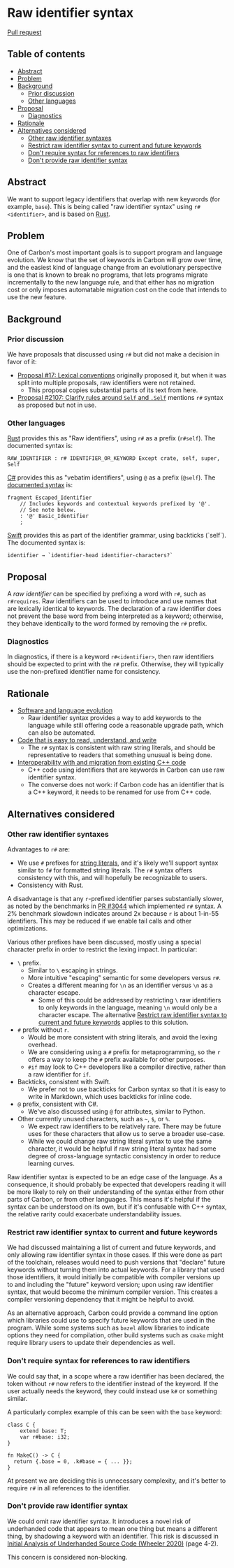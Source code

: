 # Raw identifier syntax

<!--
Part of the Carbon Language project, under the Apache License v2.0 with LLVM
Exceptions. See /LICENSE for license information.
SPDX-License-Identifier: Apache-2.0 WITH LLVM-exception
-->

[Pull request](https://github.com/carbon-language/carbon-lang/pull/3797)

<!-- toc -->

## Table of contents

-   [Abstract](#abstract)
-   [Problem](#problem)
-   [Background](#background)
    -   [Prior discussion](#prior-discussion)
    -   [Other languages](#other-languages)
-   [Proposal](#proposal)
    -   [Diagnostics](#diagnostics)
-   [Rationale](#rationale)
-   [Alternatives considered](#alternatives-considered)
    -   [Other raw identifier syntaxes](#other-raw-identifier-syntaxes)
    -   [Restrict raw identifier syntax to current and future keywords](#restrict-raw-identifier-syntax-to-current-and-future-keywords)
    -   [Don't require syntax for references to raw identifiers](#dont-require-syntax-for-references-to-raw-identifiers)
    -   [Don't provide raw identifier syntax](#dont-provide-raw-identifier-syntax)

<!-- tocstop -->

## Abstract

We want to support legacy identifiers that overlap with new keywords (for
example, `base`). This is being called "raw identifier syntax" using
`r#<identifier>`, and is based on
[Rust](https://doc.rust-lang.org/reference/identifiers.html).

## Problem

One of Carbon's most important goals is to support program and language
evolution. We know that the set of keywords in Carbon will grow over time, and
the easiest kind of language change from an evolutionary perspective is one that
is known to break no programs, that lets programs migrate incrementally to the
new language rule, and that either has no migration cost or only imposes
automatable migration cost on the code that intends to use the new feature.

## Background

### Prior discussion

We have proposals that discussed using `r#` but did not make a decision in favor
of it:

-   [Proposal #17: Lexical conventions](https://github.com/carbon-language/carbon-lang/pull/17)
    originally proposed it, but when it was split into multiple proposals, raw
    identifiers were not retained.
    -   This proposal copies substantial parts of its text from here.
-   [Proposal #2107: Clarify rules around `Self` and `.Self`](https://github.com/carbon-language/carbon-lang/pull/2107)
    mentions `r#` syntax as proposed but not in use.

### Other languages

[Rust](https://doc.rust-lang.org/reference/identifiers.html) provides this as
"Raw identifiers", using `r#` as a prefix (`r#self`). The documented syntax is:

```
RAW_IDENTIFIER : r# IDENTIFIER_OR_KEYWORD Except crate, self, super, Self
```

[C#](https://learn.microsoft.com/en-us/dotnet/csharp/language-reference/tokens/verbatim)
provides this as "vebatim identifiers", using `@` as a prefix (`@self`). The
[documented syntax](https://learn.microsoft.com/en-us/dotnet/csharp/language-reference/language-specification/lexical-structure#643-identifiers)
is:

```
fragment Escaped_Identifier
    // Includes keywords and contextual keywords prefixed by '@'.
    // See note below.
    : '@' Basic_Identifier
    ;
```

[Swift](https://docs.swift.org/swift-book/documentation/the-swift-programming-language/lexicalstructure/#Identifiers)
provides this as part of the identifier grammar, using backticks (\`self\`). The
documented syntax is:

```
identifier → `identifier-head identifier-characters?`
```

## Proposal

A _raw identifier_ can be specified by prefixing a word with `r#`, such as
`r#requires`. Raw identifiers can be used to introduce and use names that are
lexically identical to keywords. The declaration of a raw identifier does not
prevent the base word from being interpreted as a keyword; otherwise, they
behave identically to the word formed by removing the `r#` prefix.

### Diagnostics

In diagnostics, if there is a keyword `r#<identifier>`, then raw identifiers
should be expected to print with the `r#` prefix. Otherwise, they will typically
use the non-prefixed identifier name for consistency.

## Rationale

-   [Software and language evolution](/docs/project/goals.md#software-and-language-evolution)
    -   Raw identifier syntax provides a way to add keywords to the language
        while still offering code a reasonable upgrade path, which can also be
        automated.
-   [Code that is easy to read, understand, and write](/docs/project/goals.md#code-that-is-easy-to-read-understand-and-write)
    -   The `r#` syntax is consistent with raw string literals, and should be
        representative to readers that something unusual is being done.
-   [Interoperability with and migration from existing C++ code](/docs/project/goals.md#interoperability-with-and-migration-from-existing-c-code)
    -   C++ code using identifiers that are keywords in Carbon can use raw
        identifier syntax.
    -   The converse does not work: if Carbon code has an identifier that is a
        C++ keyword, it needs to be renamed for use from C++ code.

## Alternatives considered

### Other raw identifier syntaxes

Advantages to `r#` are:

-   We use `#` prefixes for
    [string literals](/docs/design/lexical_conventions/string_literals.md), and
    it's likely we'll support syntax similar to `f#` for formatted string
    literals. The `r#` syntax offers consistency with this, and will hopefully
    be recognizable to users.
-   Consistency with Rust.

A disadvantage is that any `r`-prefixed identifier parses substantially slower,
as noted by the benchmarks in
[PR #3044](https://github.com/carbon-language/carbon-lang/pull/3344) which
implemented `r#` syntax. A 2% benchmark slowdown indicates around 2x because `r`
is about 1-in-55 identifiers. This may be reduced if we enable tail calls and
other optimizations.

Various other prefixes have been discussed, mostly using a special character
prefix in order to restrict the lexing impact. In particular:

-   `\` prefix.
    -   Similar to `\` escaping in strings.
    -   More intuitive "escaping" semantic for some developers versus `r#`.
    -   Creates a different meaning for `\n` as an identifier versus `\n` as a
        character escape.
        -   Some of this could be addressed by restricting `\` raw identifiers
            to only keywords in the language, meaning `\n` would only be a
            character escape. The alternative
            [Restrict raw identifier syntax to current and future keywords](#restrict-raw-identifier-syntax-to-current-and-future-keywords)
            applies to this solution.
-   `#` prefix without `r`.
    -   Would be more consistent with string literals, and avoid the lexing
        overhead.
    -   We are considering using a `#` prefix for metaprogramming, so the `r`
        offers a way to keep the `#` prefix available for other purposes.
    -   `#if` may look to C++ developers like a compiler directive, rather than
        a raw identifier for `if`.
-   Backticks, consistent with Swift.
    -   We prefer not to use backticks for Carbon syntax so that it is easy to
        write in Markdown, which uses backticks for inline code.
-   `@` prefix, consistent with C#.
    -   We've also discussed using `@` for attributes, similar to Python.
-   Other currently unused characters, such as `~`, `$`, or `%`.
    -   We expect raw identifiers to be relatively rare. There may be future
        uses for these characters that allow us to serve a broader use-case.
    -   While we could change raw string literal syntax to use the same
        character, it would be helpful if raw string literal syntax had some
        degree of cross-language syntactic consistency in order to reduce
        learning curves.

Raw identifier syntax is expected to be an edge case of the language. As a
consequence, it should probably be expected that developers reading it will be
more likely to rely on their understanding of the syntax either from other parts
of Carbon, or from other languages. This means it's helpful if the syntax can be
understood on its own, but if it's confusable with C++ syntax, the relative
rarity could exacerbate understandability issues.

### Restrict raw identifier syntax to current and future keywords

We had discussed maintaining a list of current and future keywords, and only
allowing raw identifier syntax in those cases. If this were done as part of the
toolchain, releases would need to push versions that "declare" future keywords
without turning them into actual keywords. For a library that used those
identifiers, it would initially be compatible with compiler versions up to and
including the "future" keyword version; upon using raw identifier syntax, that
would become the minimum compiler version. This creates a compiler versioning
dependency that it might be helpful to avoid.

As an alternative approach, Carbon could provide a command line option which
libraries could use to specify future keywords that are used in the program.
While some systems such as `bazel` allow libraries to indicate options they need
for compilation, other build systems such as `cmake` might require library users
to update their dependencies as well.

### Don't require syntax for references to raw identifiers

We could say that, in a scope where a raw identifier has been declared, the
token without `r#` now refers to the identifier instead of the keyword. If the
user actually needs the keyword, they could instead use `k#` or something
similar.

A particularly complex example of this can be seen with the `base` keyword:

```
class C {
    extend base: T;
    var r#base: i32;
}

fn MakeC() -> C {
  return {.base = 0, .k#base = { ... }};
}
```

At present we are deciding this is unnecessary complexity, and it's better to
require `r#` in all references to the identifier.

### Don't provide raw identifier syntax

We could omit raw identifier syntax. It introduces a novel risk of underhanded
code that appears to mean one thing but means a different thing, by shadowing a
keyword with an identifier. This risk is discussed in
[Initial Analysis of Underhanded Source Code (Wheeler 2020)](https://www.ida.org/-/media/feature/publications/i/in/initial-analysis-of-underhanded-source-code/d-13166.ashx)
(page 4-2).

This concern is considered non-blocking.

